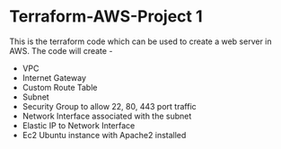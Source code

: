 # Terraform-AWS-Project 1
This is the terraform code which can be used to create a web server in AWS.
The code will create -
- VPC
- Internet Gateway
- Custom Route Table
- Subnet
- Security Group to allow 22, 80, 443 port traffic
- Network Interface associated with the subnet
- Elastic IP to Network Interface
- Ec2 Ubuntu instance with Apache2 installed
